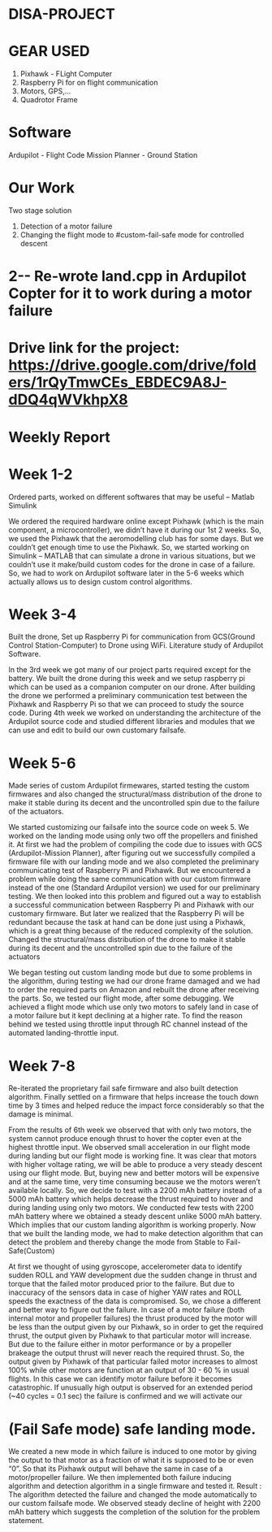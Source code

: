 # DISA-PROJECT

# GEAR USED 

1. Pixhawk - FLight Computer
2. Raspberry Pi for on flight communication
3. Motors, GPS,...
4. Quadrotor Frame

# Software

Ardupilot - Flight Code
Mission Planner - Ground Station 

# Our Work

Two stage solution

1. Detection of a motor failure
2. Changing the flight mode to #custom-fail-safe mode for controlled descent 

# 2-- Re-wrote land.cpp in Ardupilot Copter for it to work during a motor failure 

# Drive link for the project: https://drive.google.com/drive/folders/1rQyTmwCEs_EBDEC9A8J-dDQ4qWVkhpX8

# Weekly Report

# Week 1-2
Ordered parts, worked on different softwares that may be useful – Matlab
Simulink

We ordered the required hardware online except Pixhawk (which is the main
component, a microcontroller), we didn’t have it during our 1st 2 weeks. So, we
used the Pixhawk that the aeromodelling club has for some days. But we couldn’t
get enough time to use the Pixhawk. So, we started working on Simulink – MATLAB
that can simulate a drone in various situations, but we couldn’t use it make/build
custom codes for the drone in case of a failure. So, we had to work on Ardupilot
software later in the 5-6 weeks which actually allows us to design custom control
algorithms.

# Week 3-4
Built the drone, Set up Raspberry Pi for communication from GCS(Ground Control
Station-Computer) to Drone using WiFi. Literature study of Ardupilot Software.

In the 3rd week we got many of our project parts required except
for the battery. We built the drone during this week and we setup raspberry pi
which can be used as a companion computer on our drone. After building the
drone we performed a preliminary communication test between the Pixhawk and
Raspberry Pi so that we can proceed to study the source code. During 4th week we
worked on understanding the architecture of the Ardupilot source code and
studied different libraries and modules that we can use and edit to build our own
customary failsafe.

# Week 5-6
Made series of custom Ardupilot firmewares, started testing the custom firmwares
and also changed the structural/mass distribution of the drone to make it stable
during its decent and the uncontrolled spin due to the failure of the actuators.

We started customizing our failsafe into the source code on week 5. We worked on
the landing mode using only two off the propellers and finished it. At first we had
the problem of compiling the code due to issues with GCS (Ardupilot-Mission
Planner), after figuring out we successfully compiled a firmware file with our
landing mode and we also completed the preliminary communicating test of
Raspberry Pi and Pixhawk. But we encountered a problem while doing the same
communication with our custom firmware
instead of the one (Standard Ardupilot version) we used for our preliminary
testing.
We then looked into this problem and figured out a way to establish
a successful communication between Raspberry Pi and Pixhawk with our
customary firmware. But later we realized that the Raspberry Pi will be redundant
because the task at hand can be done just using a Pixhawk, which is a great thing
because of the reduced complexity of the solution. Changed the structural/mass
distribution of the drone to make it stable during its decent and the uncontrolled
spin due to the failure of the actuators

We began testing out custom landing mode but due to some problems in the
algorithm, during testing we had our drone frame damaged and we had to order
the required parts on Amazon and rebuilt the drone after receiving the parts. So,
we tested our flight mode, after some debugging. We achieved a flight mode
which use only two motors to safely land in case of a motor failure but it kept
declining at a higher rate. To find the reason behind we tested using throttle input
through RC channel instead of the automated landing-throttle input.

# Week 7-8
Re-iterated the proprietary fail safe firmware and also built detection algorithm.
Finally settled on a firmware that helps increase the touch down time by 3 times
and helped reduce the impact force considerably so that the damage is minimal.

From the results of 6th week we observed that with only two motors, the system
cannot produce enough thrust to hover the copter even at the highest throttle
input. We observed small acceleration in our flight mode during landing but our
flight mode is working fine.
It was clear that motors with higher voltage rating, we will be able to produce a
very steady descent using our flight mode. But, buying new and better motors will
be expensive and at the same time, very time consuming because we the motors
weren’t available locally. So, we decide to test with a 2200 mAh battery instead of
a 5000 mAh battery which helps decrease the thrust required to hover and during
landing using only two motors. We conducted few tests with 2200 mAh battery
where we obtained a steady descent unlike 5000 mAh battery. Which implies that
our custom landing algorithm is working properly.
Now that we built the landing mode, we had to make detection algorithm that can
detect the problem and thereby change the mode from Stable to Fail-Safe(Custom)

At first we thought of using gyroscope, accelerometer data to identify sudden ROLL
and YAW development due the sudden change in thrust and torque that the failed
motor produced prior to the failure. But due to inaccuracy of the sensors data in
case of higher YAW rates and ROLL speeds the exactness of the data is
compromised. So, we chose a different and better way to figure out the failure. In
case of a motor failure (both internal motor and propeller failures) the thrust
produced by the motor will be less than the output given by our Pixhawk, so in
order to get the required thrust, the output given by Pixhawk to that particular
motor will increase. But due to the failure either in motor performance or by a
propeller brakeage the output thrust will never reach
the required thrust. So, the output given by Pixhawk
of that particular failed motor increases to almost
100% while other motors are function at an output of
30 - 60 % in usual flights. In this case we can identify
motor failure before it becomes catastrophic. If
unusually high output is observed for an extended
period (~40 cycles = 0.1 sec) 
the failure is confirmed and we will activate our

# (Fail Safe mode) safe landing mode.
We created a new mode in which failure is induced to one motor by giving the
output to that motor as a fraction of what it is supposed to be or even “0”. So that
its Pixhawk output will behave the same in case of a motor/propeller failure. We
then implemented both failure inducing algorithm and detection algorithm in a
single firmware and tested it.
Result : The algorithm detected the failure and changed the mode automatically to
our custom failsafe mode. We observed steady decline of height with 2200 mAh
battery which suggests the completion of the solution for the problem statement.

